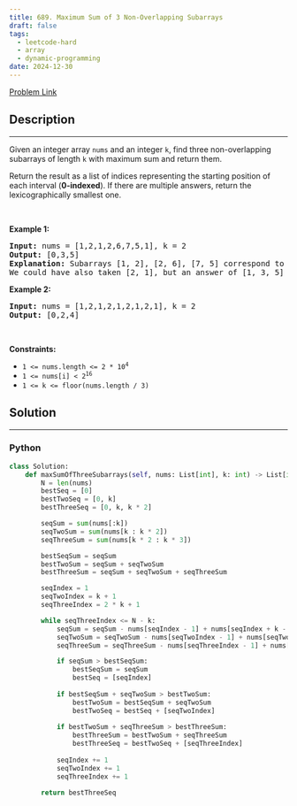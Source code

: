 ```yaml
---
title: 689. Maximum Sum of 3 Non-Overlapping Subarrays
draft: false
tags: 
  - leetcode-hard
  - array
  - dynamic-programming
date: 2024-12-30
---
```


[Problem Link](https://leetcode.com/problems/maximum-sum-of-3-non-overlapping-subarrays/)

## Description

---
<p>Given an integer array <code>nums</code> and an integer <code>k</code>, find three non-overlapping subarrays of length <code>k</code> with maximum sum and return them.</p>

<p>Return the result as a list of indices representing the starting position of each interval (<strong>0-indexed</strong>). If there are multiple answers, return the lexicographically smallest one.</p>

<p>&nbsp;</p>
<p><strong class="example">Example 1:</strong></p>

<pre>
<strong>Input:</strong> nums = [1,2,1,2,6,7,5,1], k = 2
<strong>Output:</strong> [0,3,5]
<strong>Explanation:</strong> Subarrays [1, 2], [2, 6], [7, 5] correspond to the starting indices [0, 3, 5].
We could have also taken [2, 1], but an answer of [1, 3, 5] would be lexicographically smaller.
</pre>

<p><strong class="example">Example 2:</strong></p>

<pre>
<strong>Input:</strong> nums = [1,2,1,2,1,2,1,2,1], k = 2
<strong>Output:</strong> [0,2,4]
</pre>

<p>&nbsp;</p>
<p><strong>Constraints:</strong></p>

<ul>
	<li><code>1 &lt;= nums.length &lt;= 2 * 10<sup>4</sup></code></li>
	<li><code>1 &lt;= nums[i] &lt;&nbsp;2<sup>16</sup></code></li>
	<li><code>1 &lt;= k &lt;= floor(nums.length / 3)</code></li>
</ul>


## Solution

---
### Python
``` py title='maximum-sum-of-3-non-overlapping-subarrays'
class Solution:
    def maxSumOfThreeSubarrays(self, nums: List[int], k: int) -> List[int]:
        N = len(nums)
        bestSeq = [0]
        bestTwoSeq = [0, k]
        bestThreeSeq = [0, k, k * 2]

        seqSum = sum(nums[:k])
        seqTwoSum = sum(nums[k : k * 2])
        seqThreeSum = sum(nums[k * 2 : k * 3])

        bestSeqSum = seqSum
        bestTwoSum = seqSum + seqTwoSum
        bestThreeSum = seqSum + seqTwoSum + seqThreeSum

        seqIndex = 1
        seqTwoIndex = k + 1
        seqThreeIndex = 2 * k + 1

        while seqThreeIndex <= N - k:
            seqSum = seqSum - nums[seqIndex - 1] + nums[seqIndex + k - 1]
            seqTwoSum = seqTwoSum - nums[seqTwoIndex - 1] + nums[seqTwoIndex + k - 1]
            seqThreeSum = seqThreeSum - nums[seqThreeIndex - 1] + nums[seqThreeIndex + k - 1]

            if seqSum > bestSeqSum:
                bestSeqSum = seqSum
                bestSeq = [seqIndex]
            
            if bestSeqSum + seqTwoSum > bestTwoSum:
                bestTwoSum = bestSeqSum + seqTwoSum
                bestTwoSeq = bestSeq + [seqTwoIndex]
            
            if bestTwoSum + seqThreeSum > bestThreeSum:
                bestThreeSum = bestTwoSum + seqThreeSum
                bestThreeSeq = bestTwoSeq + [seqThreeIndex]
            
            seqIndex += 1
            seqTwoIndex += 1
            seqThreeIndex += 1

        return bestThreeSeq
```


